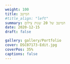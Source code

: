 ```yaml
---
weight: 100
title: המיטב
#title_align: "left"
summary: המיטב של 20 שנות צילום
date: 2020-12-15
draft: false

gallery: gallery/Portfolio
cover: DSC07173-Edit.jpg
coverPos: 35%
captions: false
---
```


